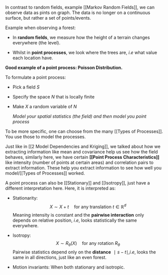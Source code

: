 
In contrast to random fields, example [[Markov Random Fields]], we can observe data as pints on graph. The data is no longer on a continuous surface, but rather a set of points/events. 

Example when observing a forest:
- In **random fields**, we measure how the height of a terrain changes everywhere (the level).

- Whilst in **point processes**, we look where the trees are, $i.e$ what value each location have.

**Good example of a point process: Poisson Distribution.**

To formulate a point process:
- Pick a field $S$
- Specify the space $N$ that is locally finite
- Make $X$ a random variable of $N$

	*Model your spatial statistics (the field) and then model you point process*



To be more specific, one can choose from the many [[Types of Processes]]. You use those to model the processes.

Just like in [[2 Model Dependencies and Kriging]], we talked about how we extracting information like mean and covariance help us see how the field behaves, similarly here, we have certain **[[Point Process Characteristics]]** like intensity (number of points at certain areas) and correlation pairs to extract information. These help you extract information to see how well you model/[[Types of Processes]] worked.

A point process can also be [[Stationary]] and [[Isotropy]], just have a different interpretation here.
Here, it is interpreted as:
- Stationarity:$$
X \sim X + t \quad \text{for any translation } t \in \mathbb{R}^d
$$
	Meaning intensity is constant and the **pairwise interaction** only depends on relative position, $i.e$, looks statistically the same everywhere.

- Isotropy:$$
X \sim R_\theta(X) \quad \text{for any rotation } R_\theta
$$
	Pairwise statistics depend only on the **distance** $∣s−t∣$,$i.e$, looks the same in all directions, just like an even forest.

- Motion invariants:
	When both stationary and isotropic.